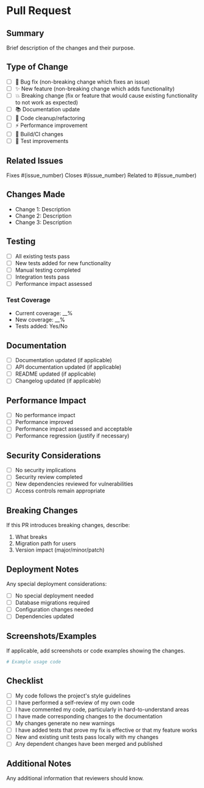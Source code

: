 # Pull Request

## Summary
Brief description of the changes and their purpose.

## Type of Change
- [ ] 🐛 Bug fix (non-breaking change which fixes an issue)
- [ ] ✨ New feature (non-breaking change which adds functionality)
- [ ] 💥 Breaking change (fix or feature that would cause existing functionality to not work as expected)
- [ ] 📚 Documentation update
- [ ] 🧹 Code cleanup/refactoring
- [ ] ⚡ Performance improvement
- [ ] 🔧 Build/CI changes
- [ ] 🧪 Test improvements

## Related Issues
Fixes #(issue_number)
Closes #(issue_number)
Related to #(issue_number)

## Changes Made
- Change 1: Description
- Change 2: Description
- Change 3: Description

## Testing
- [ ] All existing tests pass
- [ ] New tests added for new functionality
- [ ] Manual testing completed
- [ ] Integration tests pass
- [ ] Performance impact assessed

### Test Coverage
- Current coverage: __%
- New coverage: __%
- Tests added: Yes/No

## Documentation
- [ ] Documentation updated (if applicable)
- [ ] API documentation updated (if applicable)
- [ ] README updated (if applicable)
- [ ] Changelog updated (if applicable)

## Performance Impact
- [ ] No performance impact
- [ ] Performance improved
- [ ] Performance impact assessed and acceptable
- [ ] Performance regression (justify if necessary)

## Security Considerations
- [ ] No security implications
- [ ] Security review completed
- [ ] New dependencies reviewed for vulnerabilities
- [ ] Access controls remain appropriate

## Breaking Changes
If this PR introduces breaking changes, describe:
1. What breaks
2. Migration path for users
3. Version impact (major/minor/patch)

## Deployment Notes
Any special deployment considerations:
- [ ] No special deployment needed
- [ ] Database migrations required
- [ ] Configuration changes needed
- [ ] Dependencies updated

## Screenshots/Examples
If applicable, add screenshots or code examples showing the changes.

```python
# Example usage code
```

## Checklist
- [ ] My code follows the project's style guidelines
- [ ] I have performed a self-review of my own code
- [ ] I have commented my code, particularly in hard-to-understand areas
- [ ] I have made corresponding changes to the documentation
- [ ] My changes generate no new warnings
- [ ] I have added tests that prove my fix is effective or that my feature works
- [ ] New and existing unit tests pass locally with my changes
- [ ] Any dependent changes have been merged and published

## Additional Notes
Any additional information that reviewers should know.